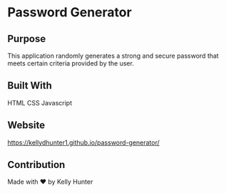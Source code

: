 
# Password Generator

## Purpose
This application randomly generates a strong and secure password that meets certain criteria provided by the user.


## Built With
HTML
CSS
Javascript

## Website
https://kellydhunter1.github.io/password-generator/

## Contribution
Made with ❤️ by Kelly Hunter
